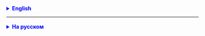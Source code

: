 <details style="margin-top: 16px">
  <summary style="cursor: pointer; color: blue;"><b>English</b></summary>

**Task 0.**
Learn the theory for the lesson.

***Task 1.***
The Pet class has the following fields:
- id
- view
- age
- nickname
  Create child classes Cat and Dog from the Pet class with additional fields:
- breed
- height
- weight
  Create a voice method that emits "Meow!" for the Cat class and "Woof-woof!" for the Dog class.
  Create a HouseAppl that has a main method.
  Place 2 dogs and 3 cats in the house.
  Simulate life in this house during the day.


**Task 2.**
In class work, create a Smartphone class that extends the Laptop class with a private long imei field.
In the Smartphone class, override the toString method.
In the main method, add the Smartphone object and print it to the console.


***Task 3(*).***
Create or take from a previous homework a Book class with fields:
title - title
author
year of publication - year
unique number - ISBN
In the Book class, implement a constructor, getters and setters for all fields and
display method, which displays information about the book.
Create a Dictionary class that extends the Book class.
Provide a set of fields for it and override the display method.
In the BookAppl class, in the main method, create several dictionaries and display information about them
to the console.

</details>

<hr>

<details style="margin-top: 16px">
  <summary style="cursor: pointer; color: blue;"><b>На русском</b></summary>


**Задание 0.**
Изучить теорию к занятию.

***Задача 1.***
В классе Pet имеются поля:
- id
- вид
- возраст
- кличка
  
Создайте дочерние от класса Pet классы Cat и Dog c дополнительными полями:
- порода
- рост
- вес
  
Создайте метод voice, который выдает "Мяу!" для класса Cat и и "Гав-гав!" для класса Dog.
  Создайте HouseAppl, в котором есть метод main.
  Поселите в доме 2 собаки и 3 кошки.
  Смоделируйте жизнь в этом доме в течение дня.


**Задача 2.**
В классной работе создать класс Smartphone, расширяющий класс Laptop с полем 
private long imei.
В классе Smartphone переопределить метод toString.
В методе main добавить объект Smartphone, и распечатать его в консоль.


***Задача 3(*).***
Создайте или возьмите из прошлого домашнего задания класс Book с полями:
название - title
автор - author
год издания - year
уникальный номер - ISBN
В классе Book реализуйте конструктор, геттеры и сеттеры на все поля и
метод display, который выводит информацию о книге.
Создайте класс Dictionary, который расширяет класс Book.
Предложите для него набор полей и переопределите метод display.
В классе BookAppl в методе main создайте несколько словарей и выведите информацию о них
в консоль.

</details>
